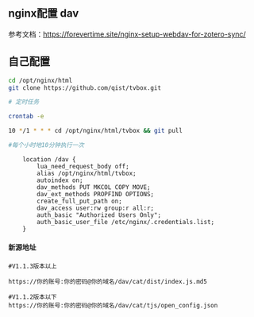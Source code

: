 ## nginx配置 dav


参考文档：https://forevertime.site/nginx-setup-webdav-for-zotero-sync/

## 自己配置

```bash
cd /opt/nginx/html
git clone https://github.com/qist/tvbox.git

# 定时任务 

crontab -e 

10 */1 * * * cd /opt/nginx/html/tvbox && git pull

#每个小时地10分钟执行一次
```

```nginx
    location /dav {
        lua_need_request_body off;
        alias /opt/nginx/html/tvbox;
        autoindex on;
        dav_methods PUT MKCOL COPY MOVE;
        dav_ext_methods PROPFIND OPTIONS;
        create_full_put_path on;
        dav_access user:rw group:r all:r;
        auth_basic "Authorized Users Only";
        auth_basic_user_file /etc/nginx/.credentials.list;
    }
```

#### 新源地址

```text
#V1.1.3版本以上

https://你的账号:你的密码@你的域名/dav/cat/dist/index.js.md5 

#V1.1.2版本以下
https://你的账号:你的密码@你的域名/dav/cat/tjs/open_config.json
```